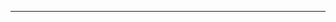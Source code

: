 <!--
CO_OP_TRANSLATOR_METADATA:
{
  "original_hash": "d728344bb154722a868f154d06fc9786",
  "translation_date": "2025-08-26T13:23:20+00:00",
  "source_file": "README.md",
  "language_code": "da"
}
-->



---

